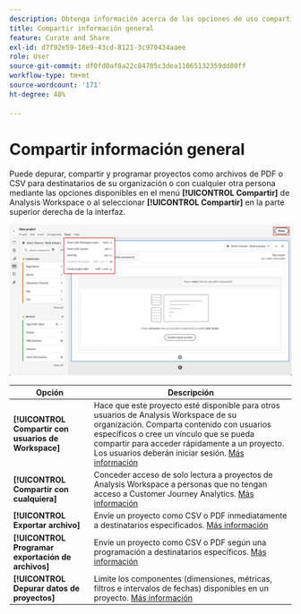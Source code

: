 ```yaml
---
description: Obtenga información acerca de las opciones de uso compartido de Workspace.
title: Compartir información general
feature: Curate and Share
exl-id: d7f92e59-18e9-43cd-8121-3c970434aaee
role: User
source-git-commit: df0fd0af8a22c84705c3dea11065132359dd80ff
workflow-type: tm+mt
source-wordcount: '171'
ht-degree: 48%

---
```


# Compartir información general

Puede depurar, compartir y programar proyectos como archivos de PDF o CSV para destinatarios de su organización o con cualquier otra persona mediante las opciones disponibles en el menú **[!UICONTROL Compartir]** de Analysis Workspace o al seleccionar **[!UICONTROL Compartir]** en la parte superior derecha de la interfaz.

![Compartir opciones](assets/share-options.png)

| Opción | Descripción |
|---|---|
| **[!UICONTROL Compartir con usuarios de Workspace]** | Hace que este proyecto esté disponible para otros usuarios de Analysis Workspace de su organización. Comparta contenido con usuarios específicos o cree un vínculo que se pueda compartir para acceder rápidamente a un proyecto. Los usuarios deberán iniciar sesión. [Más información](/help/analysis-workspace/curate-share/share-projects.md) |
| **[!UICONTROL Compartir con cualquiera]** | Conceder acceso de solo lectura a proyectos de Analysis Workspace a personas que no tengan acceso a Customer Journey Analytics. [Más información](/help/analysis-workspace/curate-share/share-projects.md) |
| **[!UICONTROL Exportar archivo]** | Envíe un proyecto como CSV o PDF inmediatamente a destinatarios especificados. [Más información](/help/analysis-workspace/export/t-schedule-report.md) |
| **[!UICONTROL Programar exportación de archivos]** | Envíe un proyecto como CSV o PDF según una programación a destinatarios específicos. [Más información](/help/analysis-workspace/export/t-schedule-report.md) |
| **[!UICONTROL Depurar datos de proyectos]** | Limite los componentes (dimensiones, métricas, filtros e intervalos de fechas) disponibles en un proyecto. [Más información](/help/analysis-workspace/curate-share/curate.md) |
